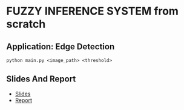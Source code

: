 # FUZZY INFERENCE SYSTEM from scratch

## Application: Edge Detection
```
python main.py <image_path> <threshold>
```

## Slides And Report

- [Slides](https://drive.google.com/file/d/1FcLwucSfjVWpzxPDvSBgjqnv9nEvJqhi/view?usp=sharing)
- [Report](https://drive.google.com/file/d/1ky-g7-DsTIYZH7xomxCEcHgeHvzBID0B/view?usp=sharing)
